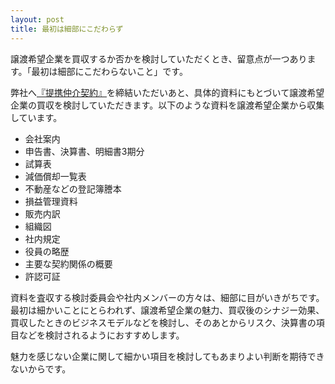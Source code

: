 ```yaml
---
layout: post
title: 最初は細部にこだわらず
---
```

譲渡希望企業を買収するか否かを検討していただくとき、留意点が一つあります。「最初は細部にこだわらないこと」です。

弊社へ[『提携仲介契約』](/acquisitions)を締結いただいあと、具体的資料にもとづいて譲渡希望企業の買収を検討していただきます。以下のような資料を譲渡希望企業から収集しています。

- 会社案内
- 申告書、決算書、明細書3期分
- 試算表
- 減価償却一覧表
- 不動産などの登記簿謄本
- 損益管理資料
- 販売内訳
- 組織図
- 社内規定
- 役員の略歴
- 主要な契約関係の概要
- 許認可証

資料を査収する検討委員会や社内メンバーの方々は、細部に目がいきがちです。最初は細かいことにとらわれず、譲渡希望企業の魅力、買収後のシナジー効果、買収したときのビジネスモデルなどを検討し、そのあとからリスク、決算書の項目などを検討されるようにおすすめします。

魅力を感じない企業に関して細かい項目を検討してもあまりよい判断を期待できないからです。

